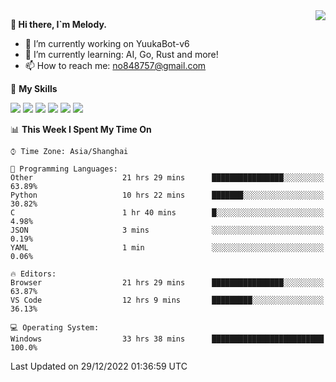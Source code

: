 <a href="#">
  <img align="right" src="https://github-readme-stats.vercel.app/api?username=melodyyuuka&count_private=true&show_icons=true" />
</a>

**👋 Hi there, I`m Melody.**

- 🔭 I’m currently working on YuukaBot-v6
- 🌱 I’m currently learning: AI, Go, Rust and more!
- 📫 How to reach me: no848757@gmail.com

🌟 **My Skills** 

![](https://img.shields.io/badge/-Python-3e74a2?style=flat-square&logo=Python&logoColor=fff)
![](https://img.shields.io/badge/-Java-007396?style=flat-square&logo=OpenJDK&logoColor=fff)
![](https://img.shields.io/badge/-Node.js-339933?style=flat-square&logo=Node.js&logoColor=fff)
![](https://img.shields.io/badge/-Git-f05032?style=flat-square&logo=git&logoColor=fff)
![](https://img.shields.io/badge/-PostgreSQL-4169e1?style=flat-square&logo=PostgreSQL&logoColor=fff)
![](https://img.shields.io/badge/-VSCode-007acc?style=flat-square&logo=Visual-Studio-Code&logoColor=fff)


<!--START_SECTION:waka-->
📊 **This Week I Spent My Time On** 

```text
⌚︎ Time Zone: Asia/Shanghai

💬 Programming Languages: 
Other                    21 hrs 29 mins      ████████████████░░░░░░░░░   63.89% 
Python                   10 hrs 22 mins      ███████░░░░░░░░░░░░░░░░░░   30.82% 
C                        1 hr 40 mins        █░░░░░░░░░░░░░░░░░░░░░░░░   4.98% 
JSON                     3 mins              ░░░░░░░░░░░░░░░░░░░░░░░░░   0.19% 
YAML                     1 min               ░░░░░░░░░░░░░░░░░░░░░░░░░   0.06%

🔥 Editors: 
Browser                  21 hrs 29 mins      ████████████████░░░░░░░░░   63.87% 
VS Code                  12 hrs 9 mins       █████████░░░░░░░░░░░░░░░░   36.13%

💻 Operating System: 
Windows                  33 hrs 38 mins      █████████████████████████   100.0%

```


 Last Updated on 29/12/2022 01:36:59 UTC
<!--END_SECTION:waka-->
